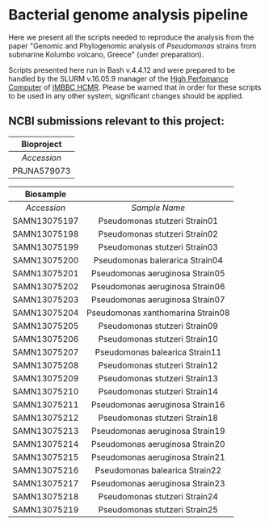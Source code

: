# Bacterial genome analysis pipeline
Here we present all the scripts needed to reproduce the analysis from the paper "Genomic and Phylogenomic analysis of <em>Pseudomonas</em>  strains from submarine Kolumbo volcano, Greece" (under preparation).

Scripts presented here run in Bash v.4.4.12 and were prepared to be handled by the SLURM v.16.05.9 manager of the [High Perfomance Computer](https://hpc.hcmr.gr/) of [IMBBC HCMR](http://www.imbbc.hcmr.gr/). Please be warned that in order for these scripts to be used in any other system, significant changes should be applied.

## NCBI submissions relevant to this project:

| Bioproject |
| :------------: |
| *Accession* | 
| PRJNA579073 | 

| Biosample    |  |
| :------------: | :-----------: |
| *Accession*  | *Sample Name* | 
| SAMN13075197 | Pseudomonas stutzeri Strain01 | 
| SAMN13075198 | Pseudomonas stutzeri Strain02 |  
| SAMN13075199 | Pseudomonas stutzeri Strain03 | 
| SAMN13075200 | Pseudomonas balerarica Strain04 |  
| SAMN13075201 | Pseudomonas aeruginosa Strain05 |  
| SAMN13075202 | Pseudomonas aeruginosa Strain06 | 
| SAMN13075203 | Pseudomonas aeruginosa Strain07 |
| SAMN13075204 | Pseudomonas xanthomarina Strain08 |  
| SAMN13075205 | Pseudomonas stutzeri Strain09 | 
| SAMN13075206 | Pseudomonas stutzeri Strain10 |
| SAMN13075207 | Pseudomonas balearica Strain11 |
| SAMN13075208 | Pseudomonas stutzeri Strain12 |
| SAMN13075209 | Pseudomonas stutzeri Strain13 |
| SAMN13075210 | Pseudomonas stutzeri Strain14 |
| SAMN13075211 | Pseudomonas aeruginosa Strain16 |
| SAMN13075212 | Pseudomonas stutzeri Strain18 |
| SAMN13075213 | Pseudomonas aeruginosa Strain19 |
| SAMN13075214 | Pseudomonas aeruginosa Strain20 |
| SAMN13075215 | Pseudomonas aeruginosa Strain21 |
| SAMN13075216 | Pseudomonas balearica Strain22 |
| SAMN13075217 | Pseudomonas aeruginosa Strain23 |
| SAMN13075218 | Pseudomonas stutzeri Strain24 |
| SAMN13075219 | Pseudomonas stutzeri Strain25 |
